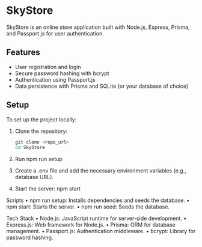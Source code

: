 # SkyStore

SkyStore is an online store application built with Node.js, Express, Prisma, and Passport.js for user authentication.

## Features

- User registration and login
- Secure password hashing with bcrypt
- Authentication using Passport.js
- Data persistence with Prisma and SQLite (or your database of choice)

## Setup

To set up the project locally:

1. Clone the repository:
   ```bash
   git clone <repo_url>
   cd SkyStore

2.  Run
npm run setup

3.	Create a .env file and add the necessary environment variables (e.g., database URL).

4.	Start the server:
    npm start

Scripts
	•	npm run setup: Installs dependencies and seeds the database.
	•	npm start: Starts the server.
	•	npm run seed: Seeds the database.

Tech Stack
	•	Node.js: JavaScript runtime for server-side development.
	•	Express.js: Web framework for Node.js.
	•	Prisma: ORM for database management.
	•	Passport.js: Authentication middleware.
	•	bcrypt: Library for password hashing.
